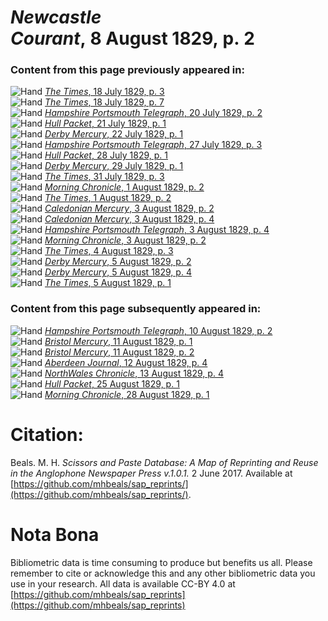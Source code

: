 # *Newcastle Courant*, 8 August 1829, p. 2  
  
### Content from this page previously appeared in:  
![Hand](http://scissorsandpaste.net/wp-content/uploads/2017/06/smallhandpointer.png) [*The Times*, 18 July 1829, p. 3](https://mhbeals.github.io/sap_html/The-Times/The-Times-18-July-1829-p-3)  
![Hand](http://scissorsandpaste.net/wp-content/uploads/2017/06/smallhandpointer.png) [*The Times*, 18 July 1829, p. 7](https://mhbeals.github.io/sap_html/The-Times/The-Times-18-July-1829-p-7)  
![Hand](http://scissorsandpaste.net/wp-content/uploads/2017/06/smallhandpointer.png) [*Hampshire Portsmouth Telegraph*, 20 July 1829, p. 2](https://mhbeals.github.io/sap_html/Hampshire-Portsmouth-Telegraph/Hampshire-Portsmouth-Telegraph-20-July-1829-p-2)  
![Hand](http://scissorsandpaste.net/wp-content/uploads/2017/06/smallhandpointer.png) [*Hull Packet*, 21 July 1829, p. 1](https://mhbeals.github.io/sap_html/Hull-Packet/Hull-Packet-21-July-1829-p-1)  
![Hand](http://scissorsandpaste.net/wp-content/uploads/2017/06/smallhandpointer.png) [*Derby Mercury*, 22 July 1829, p. 1](https://mhbeals.github.io/sap_html/Derby-Mercury/Derby-Mercury-22-July-1829-p-1)  
![Hand](http://scissorsandpaste.net/wp-content/uploads/2017/06/smallhandpointer.png) [*Hampshire Portsmouth Telegraph*, 27 July 1829, p. 3](https://mhbeals.github.io/sap_html/Hampshire-Portsmouth-Telegraph/Hampshire-Portsmouth-Telegraph-27-July-1829-p-3)  
![Hand](http://scissorsandpaste.net/wp-content/uploads/2017/06/smallhandpointer.png) [*Hull Packet*, 28 July 1829, p. 1](https://mhbeals.github.io/sap_html/Hull-Packet/Hull-Packet-28-July-1829-p-1)  
![Hand](http://scissorsandpaste.net/wp-content/uploads/2017/06/smallhandpointer.png) [*Derby Mercury*, 29 July 1829, p. 1](https://mhbeals.github.io/sap_html/Derby-Mercury/Derby-Mercury-29-July-1829-p-1)  
![Hand](http://scissorsandpaste.net/wp-content/uploads/2017/06/smallhandpointer.png) [*The Times*, 31 July 1829, p. 3](https://mhbeals.github.io/sap_html/The-Times/The-Times-31-July-1829-p-3)  
![Hand](http://scissorsandpaste.net/wp-content/uploads/2017/06/smallhandpointer.png) [*Morning Chronicle*, 1 August 1829, p. 2](https://mhbeals.github.io/sap_html/Morning-Chronicle/Morning-Chronicle-1-August-1829-p-2)  
![Hand](http://scissorsandpaste.net/wp-content/uploads/2017/06/smallhandpointer.png) [*The Times*, 1 August 1829, p. 2](https://mhbeals.github.io/sap_html/The-Times/The-Times-1-August-1829-p-2)  
![Hand](http://scissorsandpaste.net/wp-content/uploads/2017/06/smallhandpointer.png) [*Caledonian Mercury*, 3 August 1829, p. 2](https://mhbeals.github.io/sap_html/Caledonian-Mercury/Caledonian-Mercury-3-August-1829-p-2)  
![Hand](http://scissorsandpaste.net/wp-content/uploads/2017/06/smallhandpointer.png) [*Caledonian Mercury*, 3 August 1829, p. 4](https://mhbeals.github.io/sap_html/Caledonian-Mercury/Caledonian-Mercury-3-August-1829-p-4)  
![Hand](http://scissorsandpaste.net/wp-content/uploads/2017/06/smallhandpointer.png) [*Hampshire Portsmouth Telegraph*, 3 August 1829, p. 4](https://mhbeals.github.io/sap_html/Hampshire-Portsmouth-Telegraph/Hampshire-Portsmouth-Telegraph-3-August-1829-p-4)  
![Hand](http://scissorsandpaste.net/wp-content/uploads/2017/06/smallhandpointer.png) [*Morning Chronicle*, 3 August 1829, p. 2](https://mhbeals.github.io/sap_html/Morning-Chronicle/Morning-Chronicle-3-August-1829-p-2)  
![Hand](http://scissorsandpaste.net/wp-content/uploads/2017/06/smallhandpointer.png) [*The Times*, 4 August 1829, p. 3](https://mhbeals.github.io/sap_html/The-Times/The-Times-4-August-1829-p-3)  
![Hand](http://scissorsandpaste.net/wp-content/uploads/2017/06/smallhandpointer.png) [*Derby Mercury*, 5 August 1829, p. 2](https://mhbeals.github.io/sap_html/Derby-Mercury/Derby-Mercury-5-August-1829-p-2)  
![Hand](http://scissorsandpaste.net/wp-content/uploads/2017/06/smallhandpointer.png) [*Derby Mercury*, 5 August 1829, p. 4](https://mhbeals.github.io/sap_html/Derby-Mercury/Derby-Mercury-5-August-1829-p-4)  
![Hand](http://scissorsandpaste.net/wp-content/uploads/2017/06/smallhandpointer.png) [*The Times*, 5 August 1829, p. 1](https://mhbeals.github.io/sap_html/The-Times/The-Times-5-August-1829-p-1)  
  
### Content from this page subsequently appeared in:  
![Hand](http://scissorsandpaste.net/wp-content/uploads/2017/06/smallhandpointer.png) [*Hampshire Portsmouth Telegraph*, 10 August 1829, p. 2](https://mhbeals.github.io/sap_html/Hampshire-Portsmouth-Telegraph/Hampshire-Portsmouth-Telegraph-10-August-1829-p-2)  
![Hand](http://scissorsandpaste.net/wp-content/uploads/2017/06/smallhandpointer.png) [*Bristol Mercury*, 11 August 1829, p. 1](https://mhbeals.github.io/sap_html/Bristol-Mercury/Bristol-Mercury-11-August-1829-p-1)  
![Hand](http://scissorsandpaste.net/wp-content/uploads/2017/06/smallhandpointer.png) [*Bristol Mercury*, 11 August 1829, p. 2](https://mhbeals.github.io/sap_html/Bristol-Mercury/Bristol-Mercury-11-August-1829-p-2)  
![Hand](http://scissorsandpaste.net/wp-content/uploads/2017/06/smallhandpointer.png) [*Aberdeen Journal*, 12 August 1829, p. 4](https://mhbeals.github.io/sap_html/Aberdeen-Journal/Aberdeen-Journal-12-August-1829-p-4)  
![Hand](http://scissorsandpaste.net/wp-content/uploads/2017/06/smallhandpointer.png) [*NorthWales Chronicle*, 13 August 1829, p. 4](https://mhbeals.github.io/sap_html/NorthWales-Chronicle/NorthWales-Chronicle-13-August-1829-p-4)  
![Hand](http://scissorsandpaste.net/wp-content/uploads/2017/06/smallhandpointer.png) [*Hull Packet*, 25 August 1829, p. 1](https://mhbeals.github.io/sap_html/Hull-Packet/Hull-Packet-25-August-1829-p-1)  
![Hand](http://scissorsandpaste.net/wp-content/uploads/2017/06/smallhandpointer.png) [*Morning Chronicle*, 28 August 1829, p. 1](https://mhbeals.github.io/sap_html/Morning-Chronicle/Morning-Chronicle-28-August-1829-p-1)  


# Citation: 

Beals. M. H. *Scissors and Paste Database: A Map of Reprinting and Reuse in the Anglophone Newspaper Press v.1.0.1.* 2 June 2017. Available at [https://github.com/mhbeals/sap_reprints/](https://github.com/mhbeals/sap_reprints/). 

# Nota Bona

Bibliometric data is time consuming to produce but benefits us all. Please remember to cite or acknowledge this and any other bibliometric data you use in your research. All data is available CC-BY 4.0 at [https://github.com/mhbeals/sap_reprints](https://github.com/mhbeals/sap_reprints)